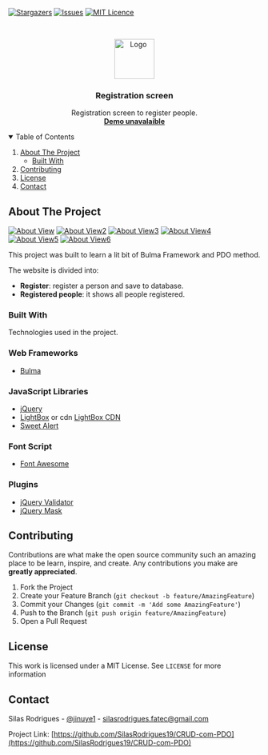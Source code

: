 [![Stargazers][stars-shield]][stars-url]
[![Issues][issues-shield]][issues-url]
[![MIT Licence][license-shield]][license-url]


<!-- PROJECT LOGO -->
<br />
<p align="center">
  <a href="http://silasdev.epizy.com">
    <img src="https://image.flaticon.com/icons/png/512/121/121202.png" alt="Logo" width="80" height="80">
  </a>

  <h3 align="center">Registration screen</h3>

  <p align="center">
    Registration screen to register people.
    <br />
    <a href="#"><strong>Demo unavalaible</strong></a>
    <br />
  </p>
</p>



<!-- TABLE OF CONTENTS -->
<details open="open">
  <summary>Table of Contents</summary>
  <ol>
    <li>
      <a href="#about-the-project">About The Project</a>
      <ul>
        <li><a href="#built-with">Built With</a></li>
      </ul>
    </li>
    <li><a href="#contributing">Contributing</a></li>
    <li><a href="#license">License</a></li>
    <li><a href="#contact">Contact</a></li>
  </ol>
</details>



<!-- ABOUT THE PROJECT -->
## About The Project

[![About View][About View]](https://github.com/SilasRodrigues19/CRUD-com-PDO)
[![About View2][About View2]](https://github.com/SilasRodrigues19/CRUD-com-PDO)
[![About View3][About View3]](https://github.com/SilasRodrigues19/CRUD-com-PDO)
[![About View4][About View4]](https://github.com/SilasRodrigues19/CRUD-com-PDO)
[![About View5][About View5]](https://github.com/SilasRodrigues19/CRUD-com-PDO)
[![About View6][About View6]](https://github.com/SilasRodrigues19/CRUD-com-PDO)




This project was built to learn a lit bit of Bulma Framework and PDO method.

The website is divided into:
* **Register**: register a person and save to database.
* **Registered people**: it shows all people registered.

### Built With

Technologies used in the project.

### Web Frameworks
* [Bulma](https://bulma.io)

### JavaScript Libraries
* [jQuery](https://jquery.com)
* [LightBox](https://lokeshdhakar.com/projects/lightbox2/) or cdn [LightBox CDN](https://cdnjs.com/libraries/lightbox2)
* [Sweet Alert](https://sweetalert2.github.io)

### Font Script
* [Font Awesome](https://fontawesome.com)

### Plugins
* [jQuery Validator](https://jqueryvalidation.org)
* [jQuery Mask](https://igorescobar.github.io/jQuery-Mask-Plugin/docs.html)


<!-- CONTRIBUTING -->
## Contributing

Contributions are what make the open source community such an amazing place to be learn, inspire, and create. Any contributions you make are **greatly appreciated**.

1. Fork the Project
2. Create your Feature Branch (`git checkout -b feature/AmazingFeature`)
3. Commit your Changes (`git commit -m 'Add some AmazingFeature'`)
4. Push to the Branch (`git push origin feature/AmazingFeature`)
5. Open a Pull Request


<!-- LICENSE -->
## License

This work is licensed under a MIT License. See `LICENSE` for more information


<!-- CONTACT -->
## Contact

Silas Rodrigues - [@jinuye1](https://twitter.com/jinuye1) - silasrodrigues.fatec@gmail.com

Project Link: [https://github.com/SilasRodrigues19/CRUD-com-PDO](https://github.com/SilasRodrigues19/CRUD-com-PDO)

   
   <!-- MARKDOWN LINKS & IMAGES -->
<!-- https://www.markdownguide.org/basic-syntax/#reference-style-links -->
[contributors-shield]: https://img.shields.io/github/contributors/SilasRodrigues19/CRUD-com-PDO.svg?style=for-the-badge
[contributors-url]: https://github.com/SilasRodrigues19/CRUD-com-PDO/graphs/contributors
[forks-shield]: https://img.shields.io/github/forks/SilasRodrigues19/CRUD-com-PDO.svg?style=for-the-badge
[forks-url]: https://github.com/SilasRodrigues19/CRUD-com-PDO/network/members
[stars-shield]: https://img.shields.io/github/stars/SilasRodrigues19/CRUD-com-PDO.svg?style=for-the-badge
[stars-url]: https://github.com/SilasRodrigues19/CRUD-com-PDO/stargazers
[issues-shield]: https://img.shields.io/github/issues/SilasRodrigues19/CRUD-com-PDO.svg?style=for-the-badge
[issues-url]: https://github.com/SilasRodrigues19/CRUD-com-PDO/issues
[license-shield]: https://img.shields.io/github/license/SilasRodrigues19/CRUD-com-PDO/.svg?style=for-the-badge
[license-url]: https://github.com/SilasRodrigues19/CRUD-com-PDO/blob/main/LICENSE
[About View]: https://github.com/SilasRodrigues19/CRUD-com-PDO/blob/main/img/preview.png?raw=true
[About View2]: https://github.com/SilasRodrigues19/CRUD-com-PDO/blob/main/img/preview2.png
[About View3]: https://github.com/SilasRodrigues19/CRUD-com-PDO/blob/main/img/successMsg.png
[About View4]: https://github.com/SilasRodrigues19/CRUD-com-PDO/blob/main/img/errorMsg.png
[About View5]: https://github.com/SilasRodrigues19/CRUD-com-PDO/blob/main/img/validation2.png
[About View6]: https://github.com/SilasRodrigues19/CRUD-com-PDO/blob/main/img/validation2.png


